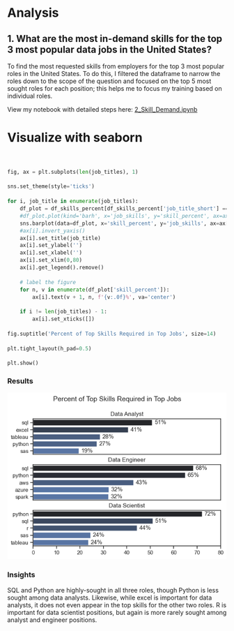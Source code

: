 # Analysis 
## 1. What are the most in-demand skills for the top 3 most popular data jobs in the United States?
To find the most requested skills from employers for the top 3 most popular roles in the United States.  To do this, I filtered the dataframe to narrow the roles down to the scope of the question and focused on the top 5 most sought roles for each position; this helps me to focus my training based on individual roles.

View my notebook with detailed steps here:
[2_Skill_Demand.ipynb](Project\3_Project\2_Skill_Demand.ipynb)

# Visualize with seaborn


```python


fig, ax = plt.subplots(len(job_titles), 1)

sns.set_theme(style='ticks')

for i, job_title in enumerate(job_titles):
    df_plot = df_skills_percent[df_skills_percent['job_title_short'] == job_title].head(5)
    #df_plot.plot(kind='barh', x='job_skills', y='skill_percent', ax=ax[i], title=job_title)
    sns.barplot(data=df_plot, x='skill_percent', y='job_skills', ax=ax[i], hue='skill_count', palette='dark:b_r')
    #ax[i].invert_yaxis()
    ax[i].set_title(job_title)
    ax[i].set_ylabel('')
    ax[i].set_xlabel('')
    ax[i].set_xlim(0,80)
    ax[i].get_legend().remove()

    # label the figure 
    for n, v in enumerate(df_plot['skill_percent']):
        ax[i].text(v + 1, n, f'{v:.0f}%', va='center')
    
    if i != len(job_titles) - 1:
        ax[i].set_xticks([])
         
fig.suptitle('Percent of Top Skills Required in Top Jobs', size=14)

plt.tight_layout(h_pad=0.5)

plt.show()
```

### Results
![Visualization of Most Sought Skills](Project\3_Project\Images\Skill_Demand_roles.png)

### Insights
SQL and Python are highly-sought in all three roles, though Python is less sought among data analysts.  Likewise, while excel is important for data analysts, it does not even appear in the top skills for the other two roles.  R is important for data scientist positions, but again is more rarely sought among analyst and engineer positions.
